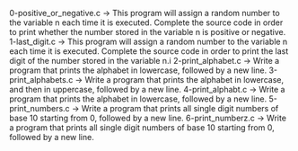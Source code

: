 0-positive_or_negative.c -> This program will assign a random number to the variable n each time it is executed. Complete the source code in order to print whether the number stored in the variable n is positive or negative.
1-last_digit.c -> This program will assign a random number to the variable n each time it is executed. Complete the source code in order to print the last digit of the number stored in the variable n.i
2-print_alphabet.c -> Write a program that prints the alphabet in lowercase, followed by a new line.
3-print_alphabets.c -> Write a program that prints the alphabet in lowercase, and then in uppercase, followed by a new line.
4-print_alphabt.c -> Write a program that prints the alphabet in lowercase, followed by a new line.
5-print_numbers.c -> Write a program that prints all single digit numbers of base 10 starting from 0, followed by a new line.
6-print_numberz.c -> Write a program that prints all single digit numbers of base 10 starting from 0, followed by a new line.
